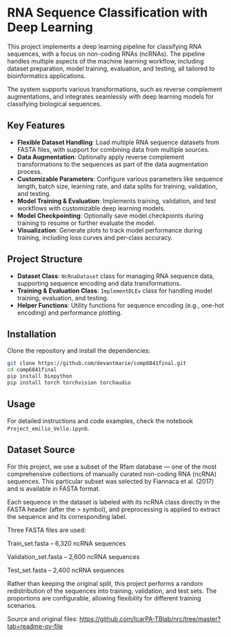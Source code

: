 # RNA Sequence Classification with Deep Learning

This project implements a deep learning pipeline for classifying RNA sequences, with a focus on non-coding RNAs (ncRNAs). The pipeline handles multiple aspects of the machine learning workflow, including dataset preparation, model training, evaluation, and testing, all tailored to bioinformatics applications. 

The system supports various transformations, such as reverse complement augmentations, and integrates seamlessly with deep learning models for classifying biological sequences.

## Key Features
- **Flexible Dataset Handling**: Load multiple RNA sequence datasets from FASTA files, with support for combining data from multiple sources.
- **Data Augmentation**: Optionally apply reverse complement transformations to the sequences as part of the data augmentation process.
- **Customizable Parameters**: Configure various parameters like sequence length, batch size, learning rate, and data splits for training, validation, and testing.
- **Model Training & Evaluation**: Implements training, validation, and test workflows with customizable deep learning models.
- **Model Checkpointing**: Optionally save model checkpoints during training to resume or further evaluate the model.
- **Visualization**: Generate plots to track model performance during training, including loss curves and per-class accuracy.

## Project Structure

- **Dataset Class**: `NcRnaDataset` class for managing RNA sequence data, supporting sequence encoding and data transformations.
- **Training & Evaluation Class**: `ImplementDLEv` class for handling model training, evaluation, and testing.
- **Helper Functions**: Utility functions for sequence encoding (e.g., one-hot encoding) and performance plotting.

## Installation

Clone the repository and install the dependencies:

```bash
git clone https://github.com/devantmarie/comp6841final.git
cd comp6841final
pip install biopython
pip install torch torchvision torchaudio
```
## Usage

For detailed instructions and code examples, check the notebook `Project_emilio_Vello.ipynb`.

## Dataset Source

For this project, we use a subset of the Rfam database — one of the most comprehensive collections of manually curated non-coding RNA (ncRNA) sequences. This particular subset was selected by Fiannaca et al. (2017) and is available in FASTA format.

Each sequence in the dataset is labeled with its ncRNA class directly in the FASTA header (after the > symbol), and preprocessing is applied to extract the sequence and its corresponding label.

Three FASTA files are used:

Train_set.fasta – 6,320 ncRNA sequences

Validation_set.fasta – 2,600 ncRNA sequences

Test_set.fasta – 2,400 ncRNA sequences

Rather than keeping the original split, this project performs a random redistribution of the sequences into training, validation, and test sets. The proportions are configurable, allowing flexibility for different training scenarios.

Source and original files:
https://github.com/IcarPA-TBlab/nrc/tree/master?tab=readme-ov-file

